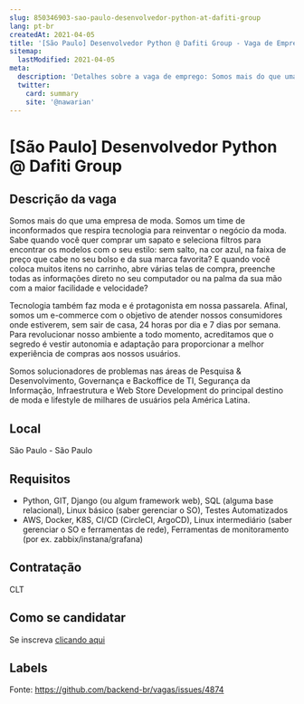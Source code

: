 ```yaml
---
slug: 850346903-sao-paulo-desenvolvedor-python-at-dafiti-group
lang: pt-br
createdAt: 2021-04-05
title: '[São Paulo] Desenvolvedor Python @ Dafiti Group - Vaga de Emprego'
sitemap:
  lastModified: 2021-04-05
meta:
  description: 'Detalhes sobre a vaga de emprego: Somos mais do que uma empresa de moda. Somos um time de inconformados que respira tecnologia para reinventar o negócio da moda. Sabe quando você quer comprar um sapato e seleciona filtros para encontrar os modelos com o seu estilo: sem salto, na cor azul, na faixa de preço que cabe no seu bolso e da sua marca favorita? E quando você coloca muitos itens no carrinho, abre várias telas de compra, preenche todas as informações direto no seu computador ou na palma da sua mão com a maior facilidade e velocidade?  Tecnologia também faz moda e é protagonista em nossa passarela. Afinal, somos um e-commerce com o objetivo de atender nossos consumidores onde estiverem, sem sair de casa, 24 horas por dia e 7 dias por semana. Para revolucionar nosso ambiente a todo momento, acreditamos que o segredo é vestir autonomia e adaptação para proporcionar a melhor experiência de compras aos nossos usuários. Somos solucionadores de problemas nas áreas de Pesquisa & Desenvolvimento, Governança e Backoffice de TI, Segurança da Informação, Infraestrutura e Web Store Development do principal destino de moda e lifestyle de milhares de usuários pela América Latina.'
  twitter:
    card: summary
    site: '@nawarian'
---
```


# [São Paulo] Desenvolvedor Python @ Dafiti Group

## Descrição da vaga

Somos mais do que uma empresa de moda. 
Somos um time de inconformados que respira tecnologia para reinventar o negócio da moda. 
Sabe quando você quer comprar um sapato e seleciona filtros para encontrar os modelos com o seu estilo: sem salto, na cor azul, na faixa de preço que cabe no seu bolso e da sua marca favorita? E quando você coloca muitos itens no carrinho, abre várias telas de compra, preenche todas as informações direto no seu computador ou na palma da sua mão com a maior facilidade e velocidade? 

Tecnologia também faz moda e é protagonista em nossa passarela. Afinal, somos um e-commerce com o objetivo de atender nossos consumidores onde estiverem, sem sair de casa, 24 horas por dia e 7 dias por semana. Para revolucionar nosso ambiente a todo momento, acreditamos que o segredo é vestir autonomia e adaptação para proporcionar a melhor experiência de compras aos nossos usuários.

Somos solucionadores de problemas nas áreas de Pesquisa & Desenvolvimento, Governança e Backoffice de TI, Segurança da Informação, Infraestrutura e Web Store Development do principal destino de moda e lifestyle de milhares de usuários pela América Latina.

## Local

São Paulo - São Paulo

## Requisitos

- Python, GIT, Django (ou algum framework web), SQL (alguma base relacional), Linux básico (saber gerenciar o SO), Testes Automatizados
- AWS, Docker, K8S, CI/CD (CircleCI, ArgoCD), Linux intermediário (saber gerenciar o SO e ferramentas de rede), Ferramentas de monitoramento (por ex. zabbix/instana/grafana)

## Contratação

CLT

## Como se candidatar

Se inscreva [clicando aqui](https://www.pyjobs.com.br/job/2370)

## Labels



Fonte: https://github.com/backend-br/vagas/issues/4874